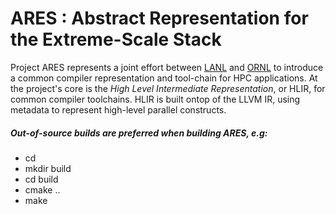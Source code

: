 ARES : Abstract Representation for the Extreme-Scale Stack
==========================================================

Project ARES represents a joint effort between [LANL](https://www.lanl.gov/) and
[ORNL](https://www.lanl.gov/) to introduce a common compiler representation and
tool-chain for HPC applications. At the project's core is the *High Level
Intermediate Representation*, or HLIR, for common compiler toolchains. HLIR is
built ontop of the LLVM IR, using metadata to represent high-level parallel
constructs.

##### Out-of-source builds are preferred when building ARES, e.g: #####

  * cd <ARES path>
  * mkdir build
  * cd build
  * cmake ..
  * make
